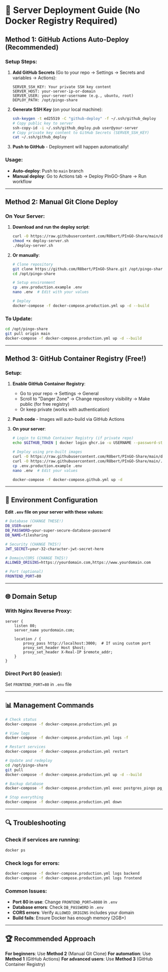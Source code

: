 # 🚀 Server Deployment Guide (No Docker Registry Required)

## Method 1: GitHub Actions Auto-Deploy (Recommended)

### Setup Steps:

1. **Add GitHub Secrets** (Go to your repo → Settings → Secrets and variables → Actions):
   ```
   SERVER_SSH_KEY: Your private SSH key content
   SERVER_HOST: your-server-ip-or-domain
   SERVER_USER: your-server-username (e.g., ubuntu, root)
   DEPLOY_PATH: /opt/pingo-share
   ```

2. **Generate SSH Key** (on your local machine):
   ```bash
   ssh-keygen -t ed25519 -C "github-deploy" -f ~/.ssh/github_deploy
   # Copy public key to server
   ssh-copy-id -i ~/.ssh/github_deploy.pub user@your-server
   # Copy private key content to GitHub Secrets (SERVER_SSH_KEY)
   cat ~/.ssh/github_deploy
   ```

3. **Push to GitHub** - Deployment will happen automatically!

### Usage:
- **Auto-deploy**: Push to `main` branch
- **Manual deploy**: Go to Actions tab → Deploy PInGO-Share → Run workflow

---

## Method 2: Manual Git Clone Deploy

### On Your Server:

1. **Download and run the deploy script**:
   ```bash
   curl -O https://raw.githubusercontent.com/R8bert/PInGO-Share/main/deploy-server.sh
   chmod +x deploy-server.sh
   ./deploy-server.sh
   ```

2. **Or manually**:
   ```bash
   # Clone repository
   git clone https://github.com/R8bert/PInGO-Share.git /opt/pingo-share
   cd /opt/pingo-share
   
   # Setup environment
   cp .env.production.example .env
   nano .env  # Edit with your values
   
   # Deploy
   docker-compose -f docker-compose.production.yml up -d --build
   ```

### To Update:
```bash
cd /opt/pingo-share
git pull origin main
docker-compose -f docker-compose.production.yml up -d --build
```

---

## Method 3: GitHub Container Registry (Free!)

### Setup:

1. **Enable GitHub Container Registry**:
   - Go to your repo → Settings → General
   - Scroll to "Danger Zone" → Change repository visibility → Make public (for free registry)
   - Or keep private (works with authentication)

2. **Push code** - Images will auto-build via GitHub Actions

3. **On your server**:
   ```bash
   # Login to GitHub Container Registry (if private repo)
   echo $GITHUB_TOKEN | docker login ghcr.io -u USERNAME --password-stdin
   
   # Deploy using pre-built images
   curl -O https://raw.githubusercontent.com/R8bert/PInGO-Share/main/docker-compose.github.yml
   curl -O https://raw.githubusercontent.com/R8bert/PInGO-Share/main/.env.production.example
   cp .env.production.example .env
   nano .env  # Edit your values
   
   docker-compose -f docker-compose.github.yml up -d
   ```

---

## 🔧 Environment Configuration

**Edit `.env` file on your server with these values:**

```bash
# Database (CHANGE THESE!)
DB_USER=user
DB_PASSWORD=your-super-secure-database-password
DB_NAME=filesharing

# Security (CHANGE THIS!)
JWT_SECRET=your-32-character-jwt-secret-here

# Domain/CORS (CHANGE THIS!)
ALLOWED_ORIGINS=https://yourdomain.com,https://www.yourdomain.com

# Port (optional)
FRONTEND_PORT=80
```

---

## 🌐 Domain Setup

### With Nginx Reverse Proxy:
```nginx
server {
    listen 80;
    server_name yourdomain.com;
    
    location / {
        proxy_pass http://localhost:3000;  # If using custom port
        proxy_set_header Host $host;
        proxy_set_header X-Real-IP $remote_addr;
    }
}
```

### Direct Port 80 (easier):
Set `FRONTEND_PORT=80` in `.env` file

---

## 📊 Management Commands

```bash
# Check status
docker-compose -f docker-compose.production.yml ps

# View logs
docker-compose -f docker-compose.production.yml logs -f

# Restart services
docker-compose -f docker-compose.production.yml restart

# Update and redeploy
cd /opt/pingo-share
git pull
docker-compose -f docker-compose.production.yml up -d --build

# Backup database
docker-compose -f docker-compose.production.yml exec postgres_pingo pg_dump -U user filesharing > backup.sql

# Stop everything
docker-compose -f docker-compose.production.yml down
```

---

## 🔍 Troubleshooting

### Check if services are running:
```bash
docker ps
```

### Check logs for errors:
```bash
docker-compose -f docker-compose.production.yml logs backend
docker-compose -f docker-compose.production.yml logs frontend
```

### Common Issues:
- **Port 80 in use**: Change `FRONTEND_PORT=8080` in `.env`
- **Database errors**: Check `DB_PASSWORD` in `.env`
- **CORS errors**: Verify `ALLOWED_ORIGINS` includes your domain
- **Build fails**: Ensure Docker has enough memory (2GB+)

---

## 🏆 Recommended Approach

**For beginners**: Use **Method 2** (Manual Git Clone)
**For automation**: Use **Method 1** (GitHub Actions)
**For advanced users**: Use **Method 3** (GitHub Container Registry)
